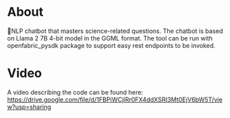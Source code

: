 # About
💬NLP chatbot that masters science-related questions. 
The chatbot is based on Llama 2 7B 4-bit model in the GGML format.
The tool can be run with openfabric_pysdk package to support easy rest endpoints to be invoked.

# Video
A video describing the code can be found here:
https://drive.google.com/file/d/1FBPiWCjlRr0FX4ddXSRI3Mt0EjV6bW5T/view?usp=sharing